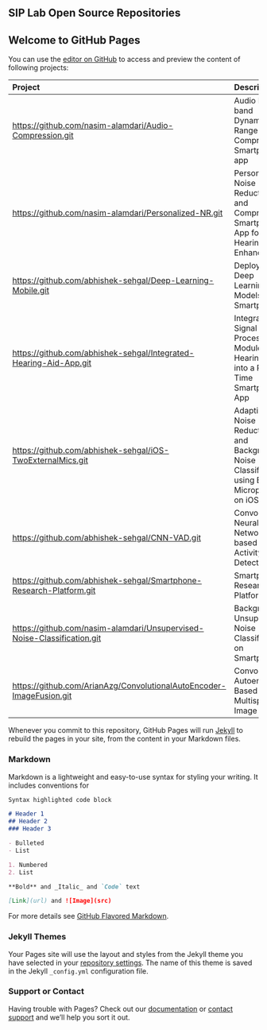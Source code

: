 ## SIP Lab Open Source Repositories


## Welcome to GitHub Pages

You can use the [editor on GitHub](https://github.com/SIP-Lab/SIP-Lab.github.io/edit/master/index.md) to access and preview the content of following projects:

|**Project**|Description
|:-------|:----------
|https://github.com/nasim-alamdari/Audio-Compression.git| Audio Multi-band Dynamic Range Compression Smartphone app
|https://github.com/nasim-alamdari/Personalized-NR.git| Personalized Noise Reduction and Compression Smartphone App for Hearing Enhancement
|https://github.com/abhishek-sehgal/Deep-Learning-Mobile.git| Deploying Deep Learning Models on Smartphones
|https://github.com/abhishek-sehgal/Integrated-Hearing-Aid-App.git| Integrating Signal Processing Modules of Hearing Aids into a Real-Time Smartphone App
|https://github.com/abhishek-sehgal/iOS-TwoExternalMics.git| Adaptive Noise Reduction and Background Noise Classification using External Microphones on iOS
|https://github.com/abhishek-sehgal/CNN-VAD.git| Convolutional Neural Network based Voice Activity Detector
|https://github.com/abhishek-sehgal/Smartphone-Research-Platform.git| Smartphone Research Platform
|https://github.com/nasim-alamdari/Unsupervised-Noise-Classification.git| Background Unsupervised Noise Classification on Smartphones
|https://github.com/ArianAzg/ConvolutionalAutoEncoder-ImageFusion.git| Convolutional Autoencoder-Based Multispectral Image Fusion


Whenever you commit to this repository, GitHub Pages will run [Jekyll](https://jekyllrb.com/) to rebuild the pages in your site, from the content in your Markdown files.

### Markdown

Markdown is a lightweight and easy-to-use syntax for styling your writing. It includes conventions for

```markdown
Syntax highlighted code block

# Header 1
## Header 2
### Header 3

- Bulleted
- List

1. Numbered
2. List

**Bold** and _Italic_ and `Code` text

[Link](url) and ![Image](src)
```

For more details see [GitHub Flavored Markdown](https://guides.github.com/features/mastering-markdown/).

### Jekyll Themes

Your Pages site will use the layout and styles from the Jekyll theme you have selected in your [repository settings](https://github.com/SIP-Lab/SIP-Lab.github.io/settings). The name of this theme is saved in the Jekyll `_config.yml` configuration file.

### Support or Contact

Having trouble with Pages? Check out our [documentation](https://help.github.com/categories/github-pages-basics/) or [contact support](https://github.com/contact) and we’ll help you sort it out.
